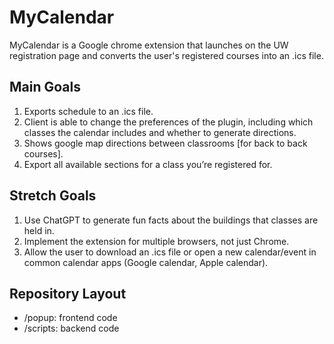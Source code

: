 # MyCalendar
MyCalendar is a Google chrome extension that launches on the UW registration page and converts the user's registered courses into an .ics file. 

## Main Goals
1. Exports schedule to an .ics file.
2. Client is able to change the preferences of the plugin, including which classes the calendar includes and whether to generate directions.
3. Shows google map directions between classrooms [for back to back courses].
4. Export all available sections for a class you’re registered for.

## Stretch Goals
1. Use ChatGPT to generate fun facts about the buildings that classes are held in.
2. Implement the extension for multiple browsers, not just Chrome.
3. Allow the user to download an .ics file or open a new calendar/event in common calendar apps (Google calendar, Apple calendar).

## Repository Layout
- /popup: frontend code
- /scripts: backend code


